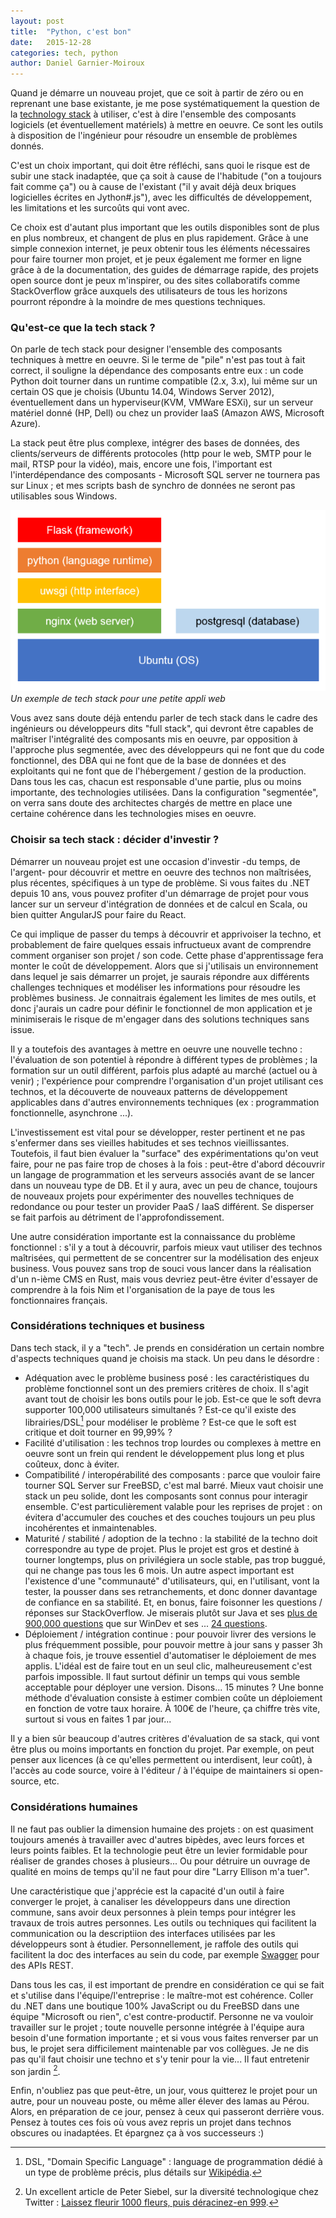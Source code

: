 ```yaml
---
layout: post
title:  "Python, c'est bon"
date:   2015-12-28
categories: tech, python
author: Daniel Garnier-Moiroux
---
```


Quand je démarre un nouveau projet, que ce soit à partir de zéro ou en reprenant une base existante, je me pose systématiquement la question de la <a href="https://en.wikipedia.org/wiki/Technology_stack" target="_blank">technology stack</a> à utiliser, c'est à dire l'ensemble des composants logiciels (et éventuellement matériels) à mettre en oeuvre. Ce sont les outils à disposition de l'ingénieur pour résoudre un ensemble de problèmes donnés.

C'est un choix important, qui doit être réfléchi, sans quoi le risque est de subir une stack inadaptée, que ça soit à cause de l'habitude ("on a toujours fait comme ça") ou à cause de l'existant ("il y avait déjà deux briques logicielles écrites en Jython#.js"), avec les difficultés de développement, les limitations et les surcoûts qui vont avec.

Ce choix est d'autant plus important que les outils disponibles sont de plus en plus nombreux, et changent de plus en plus rapidement. Grâce à une simple connexion internet, je peux obtenir tous les éléments nécessaires pour faire tourner mon projet, et je peux également me former en ligne grâce à de la documentation, des guides de démarrage rapide, des projets open source dont je peux m'inspirer, ou des sites collaboratifs comme StackOverflow grâce auxquels des utilisateurs de tous les horizons pourront répondre à la moindre de mes questions techniques. 


### Qu'est-ce que la tech stack ?
On parle de tech stack pour designer l'ensemble des composants techniques à mettre en oeuvre. Si le terme de "pile" n'est pas tout à fait correct, il souligne la dépendance des composants entre eux : un code Python doit tourner dans un runtime compatible (2.x, 3.x), lui même sur un certain OS que je choisis (Ubuntu 14.04, Windows Server 2012), éventuellement dans un hyperviseur(KVM, VMWare ESXi), sur un serveur matériel donné (HP, Dell) ou chez un provider IaaS (Amazon AWS, Microsoft Azure).

La stack peut être plus complexe, intégrer des bases de données, des clients/serveurs de différents protocoles (http pour le web, SMTP pour le mail, RTSP pour la vidéo), mais, encore une fois, l'important est l'interdépendance des composants - Microsoft SQL server ne tournera pas sur Linux ; et mes scripts bash de synchro de données ne seront pas utilisables sous Windows.

<div id="cover-pic" class="text-center">
    <img src="/assets/2015-11-15-tech_stack.png" title="Exemple de tech stack" />
    <br>
    <i>Un exemple de tech stack pour une petite appli web</i>
</div>


Vous avez sans doute déjà entendu parler de tech stack dans le cadre des ingénieurs ou développeurs dits "full stack", qui devront être capables de maîtriser l'intégralité des composants mis en oeuvre, par opposition à l'approche plus segmentée, avec des développeurs qui ne font que du code fonctionnel, des DBA qui ne font que de la base de données et des exploitants qui ne font que de l'hébergement / gestion de la production. Dans tous les cas, chacun est responsable d'une partie, plus ou moins importante, des technologies utilisées. Dans la configuration "segmentée", on verra sans doute des architectes chargés de mettre en place une certaine cohérence dans les technologies mises en oeuvre.


### Choisir sa tech stack : décider d'investir ?
Démarrer un nouveau projet est une occasion d'investir -du temps, de l'argent- pour découvrir et mettre en oeuvre des technos non maîtrisées, plus récentes, spécifiques à un type de problème. Si vous faites du .NET depuis 10 ans, vous pouvez profiter d'un démarrage de projet pour vous lancer sur un serveur d'intégration de données et de calcul en Scala, ou bien quitter AngularJS pour faire du React.

Ce qui implique de passer du temps à découvrir et apprivoiser la techno, et probablement de faire quelques essais infructueux avant de comprendre comment organiser son projet / son code. Cette phase d'apprentissage fera monter le coût de développement. Alors que si j'utilisais un environnement dans lequel je sais démarrer un projet, je saurais répondre aux différents challenges techniques et modéliser les informations pour résoudre les problèmes business. Je connaitrais également les limites de mes outils, et donc j'aurais un cadre pour définir le fonctionnel de mon application et je minimiserais le risque de m'engager dans des solutions techniques sans issue.

Il y a toutefois des avantages à mettre en oeuvre une nouvelle techno : l'évaluation de son potentiel à répondre à différent types de problèmes ; la formation sur un outil différent, parfois plus adapté au marché (actuel ou à venir) ; l'expérience pour comprendre l'organisation d'un projet utilisant ces technos, et la découverte de nouveaux patterns de développement applicables dans d'autres environnements techniques (ex : programmation fonctionnelle, asynchrone ...).

L'investissement est vital pour se développer, rester pertinent et ne pas s'enfermer dans ses vieilles habitudes et ses technos vieillissantes. Toutefois, il faut bien évaluer la "surface" des expérimentations qu'on veut faire, pour ne pas faire trop de choses à la fois : peut-être d'abord découvrir un langage de programmation et les serveurs associés avant de se lancer dans un nouveau type de DB. Et il y aura, avec un peu de chance, toujours de nouveaux projets pour expérimenter des nouvelles techniques de redondance ou pour tester un provider PaaS / IaaS différent. Se disperser se fait parfois au détriment de l'approfondissement.

Une autre considération importante est la connaissance du problème fonctionnel : s'il y a tout à découvrir, parfois mieux vaut utiliser des technos maîtrisées, qui permettent de se concentrer sur la modélisation des enjeux business. Vous pouvez sans trop de souci vous lancer dans la réalisation d'un n-ième CMS en Rust, mais vous devriez peut-être éviter d'essayer de comprendre à la fois Nim et l'organisation de la paye de tous les fonctionnaires français.


### Considérations techniques et business
Dans tech stack, il y a "tech". Je prends en considération un certain nombre d'aspects techniques quand je choisis ma stack. Un peu dans le désordre :

- Adéquation avec le problème business posé : les caractéristiques du problème fonctionnel sont un des premiers critères de choix. Il s'agit avant tout de choisir les bons outils pour le job. Est-ce que le soft devra supporter 100,000 utilisateurs simultanés ? Est-ce qu'il existe des librairies/DSL[^1] pour modéliser le problème ? Est-ce que le soft est critique et doit tourner en 99,99% ?
- Facilité d'utilisation : les technos trop lourdes ou complexes à mettre en oeuvre sont un frein qui rendent le développement plus long et plus coûteux, donc à éviter.
- Compatibilité / interopérabilité des composants : parce que vouloir faire tourner SQL Server sur FreeBSD, c'est mal barré. Mieux vaut choisir une stack un peu solide, dont les composants sont connus pour interagir ensemble. C'est particulièrement valable pour les reprises de projet : on évitera d'accumuler des couches et des couches toujours un peu plus incohérentes et inmaintenables.
- Maturité / stabilité / adoption de la techno : la stabilité de la techno doit correspondre au type de projet. Plus le projet est gros et destiné à tourner longtemps, plus on privilégiera un socle stable, pas trop buggué, qui ne change pas tous les 6 mois. Un autre aspect important est l'existence d'une "communauté" d'utilisateurs, qui, en l'utilisant, vont la tester, la pousser dans ses retranchements, et donc donner davantage de confiance en sa stabilité. Et, en bonus, faire foisonner les questions / réponses sur StackOverflow. Je miserais plutôt sur Java et ses <a href="https://stackoverflow.com/questions/tagged/java" target="_blank">plus de 900,000 questions</a> que sur WinDev et ses ... <a href="https://stackoverflow.com/questions/tagged/windev" target="_blank">24 questions</a>.
- Déploiement / intégration continue : pour pouvoir livrer des versions le plus fréquemment possible, pour pouvoir mettre à jour sans y passer 3h à chaque fois, je trouve essentiel d'automatiser le déploiement de mes applis. L'idéal est de faire tout en un seul clic, malheureusement c'est parfois impossible. Il faut surtout définir un temps qui vous semble acceptable pour déployer une version. Disons... 15 minutes ? Une bonne méthode d'évaluation consiste à estimer combien coûte un déploiement en fonction de votre taux horaire. À 100€ de l'heure, ça chiffre très vite, surtout si vous en faites 1 par jour...


Il y a bien sûr beaucoup d'autres critères d'évaluation de sa stack, qui vont être plus ou moins importants en fonction du projet. Par exemple, on peut penser aux licences (à ce qu'elles permettent ou interdisent, leur coût), à l'accès au code source, voire à l'éditeur / à l'équipe de maintainers si open-source, etc.



### Considérations humaines
Il ne faut pas oublier la  dimension humaine des projets : on est quasiment toujours amenés à travailler avec d'autres bipèdes, avec leurs forces et leurs points faibles. Et la technologie peut être un levier formidable pour réaliser de grandes choses à plusieurs... Ou pour détruire un ouvrage de qualité en moins de temps qu'il ne faut pour dire "Larry Ellison m'a tuer".

Une caractéristique que j'apprécie est la capacité d'un outil à faire converger le projet, à canaliser les développeurs dans une direction commune, sans avoir deux personnes à plein temps pour intégrer les travaux de trois autres personnes. Les outils ou techniques qui facilitent la communication ou la descriptiion des interfaces utilisées par les développeurs sont à étudier. Personnellement, je raffole des outils qui facilitent la doc des interfaces au sein du code, par exemple [Swagger](http://swagger.io) pour des APIs REST.

Dans tous les cas, il est important de prendre en considération ce qui se fait et s'utilise dans l'équipe/l'entreprise : le maître-mot est cohérence. Coller du .NET dans une boutique 100% JavaScript ou du FreeBSD dans une équipe "Microsoft ou rien", c'est contre-productif. Personne ne va vouloir travailler sur le projet ; toute nouvelle personne intégrée à l'équipe aura besoin d'une formation importante ; et si vous vous faites renverser par un bus, le projet sera difficilement maintenable par vos collègues. Je ne dis pas qu'il faut choisir une techno et s'y tenir pour la vie... Il faut entretenir son jardin [^2].

Enfin, n'oubliez pas que peut-être, un jour, vous quitterez le projet pour un autre, pour un nouveau poste, ou même aller élever des lamas au Pérou. Alors, en préparation de ce jour, pensez à ceux qui passeront derrière vous. Pensez à toutes ces fois où vous avez repris un projet dans technos obscures ou inadaptées. Et épargnez ça à vos successeurs :)



[^1]: DSL, "Domain Specific Language" : language de programmation dédié à un type de problème précis, plus détails sur <a href="https://fr.wikipedia.org/wiki/Langage_d%C3%A9di%C3%A9" target="_blank">Wikipédia</a>.

[^2]: Un excellent article de Peter Siebel, sur la diversité technologique chez Twitter : <a href="http://www.gigamonkeys.com/flowers/" target="_blank">Laissez fleurir 1000 fleurs, puis déracinez-en 999</a>.
